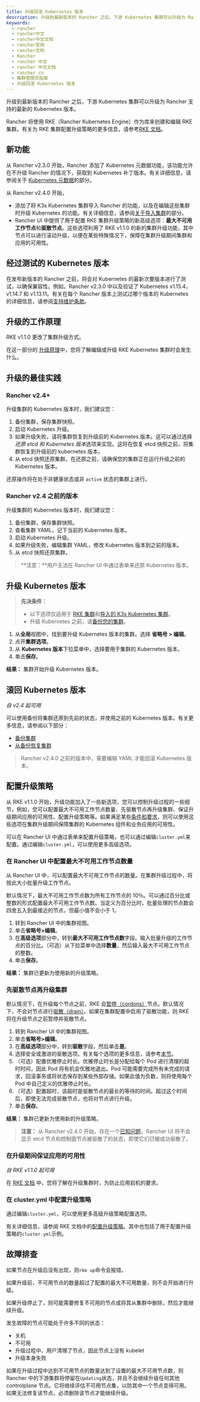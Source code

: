 ```yaml
---
title: 升级回滚 Kubernetes 版本
description: 升级到最新版本的 Rancher 之后，下游 Kubernetes 集群可以升级为 Rancher 支持的最新的 Kubernetes 版本。Rancher 将使用 RKE（Rancher Kubernetes Engine）作为库来创建和编辑 RKE 集群。有关为 RKE 集群配置升级策略的更多信息，请参考 RKE 文档。
keywords:
  - rancher
  - rancher中文
  - rancher中文文档
  - rancher官网
  - rancher文档
  - Rancher
  - rancher 中文
  - rancher 中文文档
  - rancher cn
  - 集群管理员指南
  - 升级回滚 Kubernetes 版本
---
```


升级到最新版本的 Rancher 之后，下游 Kubernetes 集群可以升级为 Rancher 支持的最新的 Kubernetes 版本。

Rancher 将使用 RKE（Rancher Kubernetes Engine）作为库来创建和编辑 RKE 集群。有关为 RKE 集群配置升级策略的更多信息，请参考[RKE 文档](/docs/rke/_index)。

## 新功能

从 Rancher v2.3.0 开始，Rancher 添加了 Kubernetes 元数据功能，该功能允许在不升级 Rancher 的情况下，获取到 Kubernetes 补丁版本。有关详细信息，请参阅关于 [Kubernetes 元数据](/docs/rancher2.5/admin-settings/k8s-metadata/_index)的部分。

从 Rancher v2.4.0 开始，

- 添加了将 K3s Kubernetes 集群导入 Rancher 的功能，以及在编辑这些集群时升级 Kubernetes 的功能。有关详细信息，请参阅[关于导入集群](/docs/rancher2/cluster-provisioning/imported-clusters/_index)的部分。
- Rancher UI 中提供了用于配置 RKE 集群升级策略的新高级选项：**最大不可用工作节点**和**驱散节点**。这些选项利用了 RKE v1.1.0 的新的集群升级功能，其中节点可以进行滚动升级，以便在某些特殊情况下，保障在集群升级期间集群和应用的可用性。

## 经过测试的 Kubernetes 版本

在发布新版本的 Rancher 之前，将会对 Kubernetes 的最新次要版本进行了测试，以确保兼容性。例如，Rancher v2.3.0 中以及验证了 Kubernetes v1.15.4，v1.14.7 和 v1.13.11。有关在每个 Rancher 版本上测试过哪个版本的 Kubernetes 的详细信息，请参阅[支持维护条款](https://rancher.com/support-maintenance-terms/all-supported-versions/)。

## 升级的工作原理

RKE v1.1.0 更改了集群升级方式。

在这一部分的 [升级原理](/docs/rke/upgrades/how-upgrades-work/_index)中，您将了解编辑或升级 RKE Kubernetes 集群时会发生什么。

## 升级的最佳实践

### Rancher v2.4+

升级集群的 Kubernetes 版本时，我们建议您：

1. 备份集群，保存集群快照。
1. 启动 Kubernetes 升级。
1. 如果升级失败，请将集群恢复到升级前的 Kubernetes 版本。这可以通过选择*还原 etcd 和 Kubernetes 版本*选项来实现。这将在恢复 etcd 快照之前，将集群恢复到升级前的 kubernetes 版本。
1. 从 etcd 快照还原集群。在还原之前，请确保您的集群正在运行升级之前的 Kubernetes 版本。

还原操作将在处于非健康状态或非 `active` 状态的集群上进行。

### Rancher v2.4 之前的版本

升级集群的 Kubernetes 版本时，我们建议您：

1. 备份集群，保存集群快照。
1. 查看集群 YAML，记下当前的 Kubernetes 版本。
1. 启动 Kubernetes 升级。
1. 如果升级失败，编辑集群 YAML，修改 Kubernetes 版本到之前的版本。
1. 从 etcd 快照还原集群。

> **注意：**用户无法在 Rancher UI 中通过表单来还原 Kubernetes 版本。

## 升级 Kubernetes 版本

> **先决条件：**
>
> - 以下选项仅适用于 [RKE 集群](/docs/rancher2/cluster-provisioning/rke-clusters/_index)和[导入的 K3s Kubernetes 集群](/docs/rancher2/cluster-provisioning/imported-clusters/_index)。
> - 升级 Kubernetes 之前，请[备份您的集群](/docs/rancher2/backups/_index)。

1. 从**全局**视图中，找到要升级 Kubernetes 版本的集群。选择 **省略号 > 编辑**。
1. 点开**集群选项**。
1. 从 **Kubernetes 版本**下拉菜单中，选择要用于集群的 Kubernetes 版本。
1. 单击**保存**。

**结果：** 集群开始升级 Kubernetes 版本。

## 滚回 Kubernetes 版本

_自 v2.4 起可用_

可以使用备份将集群还原到先前的状态，并使用之前的 Kubernetes 版本。有关更多信息，请参阅以下部分：

- [备份集群](/docs/rancher2/cluster-admin/backing-up-etcd/_index)
- [从备份恢复集群](/docs/rancher2/cluster-admin/restoring-etcd/_index)

> Rancher v2.4.0 之前的版本中，需要编辑 YAML 才能回滚 Kubernetes 版本。

## 配置升级策略

从 RKE v1.1.0 开始，升级功能加入了一些新选项，您可以控制升级过程的一些细节，例如，您可以配置最大不可用工作节点数量、先驱散节点再升级集群、保证升级期间应用的可用性、配置升级策略等。如果满足某些[条件和要求](/docs/rke/upgrades/maintaining-availability/_index)，则可以使用这些选项在集群升级期间保障集群的 Kubernetes 组件和业务应用的可用性。

可以在 Rancher UI 中通过表单来配置升级策略，也可以通过编辑`cluster.yml`来配置。通过编辑`cluster.yml`，可以使用更多高级选项。

### 在 Rancher UI 中配置最大不可用工作节点数量

从 Rancher UI 中，可以配置最大不可用工作节点的数量。在集群升级过程中，将按此大小批量升级工作节点。

默认情况下，最大不可用工作节点数为所有工作节点的 10％。可以通过百分比或整数的形式配置最大不可用工作节点数。当定义为百分比时，批量处理的节点数会四舍五入到最接近的节点，但最小值不会小于 1。

1. 转到 Rancher UI 中的集群视图。
1. 单击**省略号>编辑**。
1. 在**高级选项**部分中，转到**最大不可用工作节点数**字段。输入批量升级的工作节点的百分比。（可选）从下拉菜单中选择**数量**，然后输入最大不可用工作节点的整数。
1. 单击**保存**。

**结果：** 集群已更新为使用新的升级策略。

### 先驱散节点再升级集群

默认情况下，在升级每个节点之前，RKE 会[暂停（cordons）](https://kubernetes.io/docs/concepts/architecture/nodes/#manual-node-administration)节点。默认情况下，不会对节点进行[驱散（drain）](https://kubernetes.io/docs/tasks/administer-cluster/safely-drain-node/)。如果在集群配置中启用了驱散功能，则 RKE 将在升级节点之前暂停并驱散节点。

1. 转到 Rancher UI 中的集群视图。
1. 单击**省略号>编辑**。
1. 在**高级选项**部分中，转到**驱散**字段，然后单击**是**。
1. 选择安全或激进的驱散选项。有关每个选项的更多信息，请参考[本节](/docs/rancher2/cluster-admin/nodes/_index)。
1. （可选）配置优雅停止时长。优雅停止时长是分配给每个 Pod 进行清理的超时时间，因此 Pod 将有机会优雅地退出。Pod 可能需要完成所有未完成的请求，回滚事务或将状态保存到某些外部存储。如果此值为负数，则将使用每个 Pod 中自己定义的优雅停止时长。
1. （可选）配置超时，该超时是驱散节点的最长的等待的时间。超过这个时间后，即使无法完成驱散节点，也将对节点进行升级。
1. 单击**保存**。

**结果：** 集群已更新为使用新的升级策略。

> **注意：** 从 Rancher v2.4.0 开始，存在一个[已知问题](https://github.com/rancher/rancher/issues/25478)，Rancher UI 将不会显示 etcd 节点和控制面节点被驱散了的状态，即使它们已被成功驱散了。

### 在升级期间保证应用的可用性

_自 RKE v1.1.0 起可用_

在 [RKE 文档](/docs/rke/upgrades/maintaining-availability/_index) 中，您将了解在升级集群时，为防止应用宕机的要求。

### 在 cluster.yml 中配置升级策略

通过编辑`cluster.yml`，可以使用更多高级升级策略配置选项。

有关详细信息，请参阅 RKE 文档中的[配置升级策略](/docs/rke/upgrades/configuring-strategy/_index)。其中也包括了用于配置升级策略的`cluster.yml`示例。

## 故障排查

如果节点在升级后没有出现，则`rke up`命令会报错。

如果升级前，不可用节点的数量超过了配置的最大不可用数量，则不会开始进行升级。

如果升级停止了，则可能需要修复不可用的节点或将其从集群中删除，然后才能继续升级。

发生故障的节点可能处于许多不同的状态：

- 关机
- 不可用
- 升级过程中，用户清理了节点，因此节点上没有 kubelet
- 升级本身失败

如果在升级过程中达到不可用节点的数量达到了设置的最大不可用节点数，则 Rancher 中的下游集群将停留在`Updating`状态，并且不会继续升级任何其他 controlplane 节点。它将继续评估不可用节点集，以防其中一个节点变得可用。如果无法修复该节点，必须删除该节点才能继续升级。
